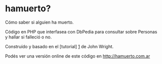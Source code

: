 hamuerto?
=========

Cómo saber si alguien ha muerto. 

Código en PHP que interfasea con DbPedia para consultar sobre Personas y hallar si falleció o no.

Construído y basado en el [tutorial] [1] de John Wright.

Podés ver una versión online de este código en http://hamuerto.com.ar

[1]: http://johnwright.me/blog/sparql-query-in-code-rest-php-and-json-tutorial	"tutorial"

